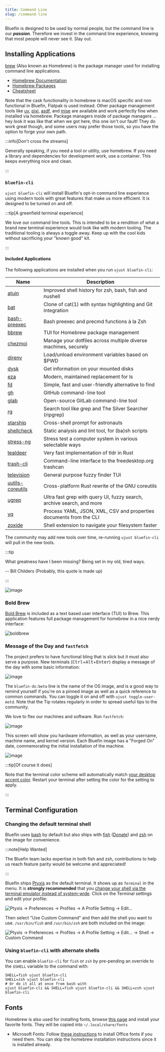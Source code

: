 ```yaml
---
title: Command Line
slug: /command-line
---
```


Bluefin is designed to be used by normal people, but the command line is our _**passion**_. Therefore we invest in the command line experience, knowing that most people will never see it. Slay out.

## Installing Applications

[brew](https://brew.sh/) (Also known as Homebrew) is the package manager used for installing command line applications.

- [Homebrew Documentation](https://docs.brew.sh/)
- [Homebrew Packages](https://formulae.brew.sh/)
- [Cheatsheet](https://devhints.io/homebrew)

Note that the cask functionality in homebrew is macOS specific and non functional in Bluefin, Flatpak is used instead. Other package management tools like [uv](https://github.com/astral-sh/uv), [pixi](https://github.com/prefix-dev/pixi), [asdf](https://asdf-vm.com/), and [mise](https://github.com/jdx/mise) are available and work perfectly fine when installed via homebrew. Package managers inside of package managers ... hey look it was like that when we got here, this one isn't our fault! They do work great though, and some users may prefer those tools, so you have the option to forge your own path.

:::info[Don't cross the streams]

Generally speaking, if you need a tool or utility, use homebrew. If you need a library and dependencies for development work, use a container. This keeps everything nice and clean.

:::

### `bluefin-cli`

`ujust bluefin-cli` will install Bluefin's opt-in command line experience using modern tools with great features that make us more efficient. It is designed to be turned on and off.

:::tip[A greenfield terminal experience]

We love our command line tools. This is intended to be a rendition of what a brand new terminal experience would look like with modern tooling. The traditional tooling is always a toggle away. Keep up with the cool kids without sacrificing your "known good" kit.

:::

#### Included Applications

The following applications are installed when you run `ujust bluefin-cli`:

| Name                                                                  | Description                                                           |
| --------------------------------------------------------------------- | --------------------------------------------------------------------- |
| [atuin](https://formulae.brew.sh/formula/atuin)                       | Improved shell history for zsh, bash, fish and nushell                |
| [bat](https://formulae.brew.sh/formula/bat)                           | Clone of cat(1) with syntax highlighting and Git integration          |
| [bash-preexec](https://formulae.brew.sh/formula/bash-preexec)         | Bash preexec and precmd functions à la Zsh                            |
| [bbrew](https://formulae.brew.sh/formula/bbrew)                       | TUI for Homebrew package management                                   |
| [chezmoi](https://formulae.brew.sh/formula/chezmoi)                   | Manage your dotfiles across multiple diverse machines, securely       |
| [direnv](https://formulae.brew.sh/formula/direnv)                     | Load/unload environment variables based on $PWD                       |
| [dysk](https://formulae.brew.sh/formula/dysk)                         | Get information on your mounted disks                                 |
| [eza](https://formulae.brew.sh/formula/eza)                           | Modern, maintained replacement for ls                                 |
| [fd](https://formulae.brew.sh/formula/fd)                             | Simple, fast and user-friendly alternative to find                    |
| [gh](https://formulae.brew.sh/formula/gh)                             | GitHub command-line tool                                              |
| [glab](https://formulae.brew.sh/formula/glab)                         | Open-source GitLab command-line tool                                  |
| [rg](https://formulae.brew.sh/formula/ripgrep)                        | Search tool like grep and The Silver Searcher (ripgrep)               |
| [starship](https://formulae.brew.sh/formula/starship)                 | Cross-shell prompt for astronauts                                     |
| [shellcheck](https://formulae.brew.sh/formula/shellcheck)             | Static analysis and lint tool, for (ba)sh scripts                     |
| [stress-ng](https://formulae.brew.sh/formula/stress-ng)               | Stress test a computer system in various selectable ways              |
| [tealdeer](https://formulae.brew.sh/formula/tealdeer)                 | Very fast implementation of tldr in Rust                              |
| [trash-cli](https://formulae.brew.sh/formula/trash-cli)               | Command-line interface to the freedesktop.org trashcan                |
| [television](https://formulae.brew.sh/formula/television)             | General purpose fuzzy finder TUI                                      |
| [uutils-coreutils](https://formulae.brew.sh/formula/uutils-coreutils) | Cross-platform Rust rewrite of the GNU coreutils                      |
| [ugrep](https://formulae.brew.sh/formula/ugrep)                       | Ultra fast grep with query UI, fuzzy search, archive search, and more |
| [yq](https://formulae.brew.sh/formula/yq)                             | Process YAML, JSON, XML, CSV and properties documents from the CLI    |
| [zoxide](https://formulae.brew.sh/formula/zoxide)                     | Shell extension to navigate your filesystem faster                    |

The community may add new tools over time, re-running `ujust bluefin-cli` will pull in the new tools.

:::tip

What greatness have I been missing? Being set in my old, tired ways.

-- Bill Childers (Probably, this quote is made up)

:::

![image](https://github.com/user-attachments/assets/89be8151-5b57-4b71-bbe5-988bef2d6798)

### Bold Brew

[Bold Brew](https://bold-brew.com/) is included as a text based user interface (TUI) to Brew. This application features full package management for homebrew in a nice nerdy interface:

![boldbrew](https://github.com/user-attachments/assets/d07c0455-2514-4b73-bdd5-51eec50b570d)

### Message of the Day and `fastfetch`

The project prefers to have functional bling that is slick but it must also serve a purpose. New terminals (<kbd>Ctrl</kbd>+<kbd>Alt</kbd>+<kbd>Enter</kbd>) display a message of the day with some basic information:

![image](https://github.com/user-attachments/assets/0e0326ef-6640-41a2-bd24-dae1b1647cfd)

The `bluefin-dx:beta` line is the name of the OS image, and is a good way to remind yourself if you're on a pinned image as well as a quick reference to common commands. You can toggle it on and off with `ujust toggle-user-motd`. Note that the Tip rotates regularly in order to spread useful tips to the community.

We love to flex our machines and software. Run `fastfetch`:

![image](https://github.com/user-attachments/assets/f720f9d8-7c3c-4f3c-9112-c627686e0fb1)

This screen will show you hardware information, as well as your username, machine name, and kernel version. Each Bluefin image has a "Forged On" date, commemorating the initial installation of the machine.

![image](https://github.com/user-attachments/assets/99522c15-1209-4fa5-a076-1b6289bdbc76)

:::tip[Of course it does]

Note that the terminal color scheme will automatically match [your desktop accent color](https://release.gnome.org/47/). Restart your terminal after setting the color for the setting to apply.

:::

## Terminal Configuration

### Changing the default terminal shell

Bluefin uses [bash](https://www.gnu.org/software/bash/) by default but also ships with [fish](https://fishshell.com/) ([Donate](https://github.com/sponsors/fish-shell)) and [zsh](https://www.zsh.org/) on the image for convenience.

:::note[Help Wanted]

The Bluefin team lacks expertise in both fish and zsh, contributions to help us reach feature parity would be welcome and appreciated!

:::

Bluefin ships [Ptyxis](https://devsuite.app/ptyxis/) as the default terminal. It shows up as `Terminal` in the menu. It is **strongly recommended** that you [change your shell via the terminal emulator instead of system-wide](https://tim.siosm.fr/blog/2023/12/22/dont-change-defaut-login-shell/). Click on the Terminal settings and edit your profile:

![Ptyxis → Preferences → Profiles → A Profile Setting → Edit...](https://github.com/user-attachments/assets/2c122205-dbd8-41e6-8b7b-4f536c3b69e9)

Then select "Use Custom Command" and then add the shell you want to use. `/usr/bin/fish` and `/usr/bin/zsh` are both included on the image:

![Ptyxis → Preferences → Profiles → A Profile Setting → Edit... → Shell → Custom Command](https://github.com/user-attachments/assets/8eb039db-7ec1-4847-b3d7-496d69fe9538)

### Using `bluefin-cli` with alternate shells

You can enable `bluefin-cli` for `fish` or `zsh` by pre-pending an override to the `$SHELL` variable to the command with:

```
SHELL=fish ujust bluefin-cli
SHELL=zsh ujust bluefin-cli
# Or do it all at once from bash with
ujust bluefin-cli && SHELL=fish ujust bluefin-cli && SHELL=zsh ujust bluefin-cli
```

## Fonts

Homebrew is also used for installing fonts, browse [this page](https://formulae.brew.sh/cask-font/) and install your favorite fonts. They will be copied into `~/.local/share/fonts`

- Microsoft Fonts: Follow [these instructions](https://github.com/colindean/homebrew-fonts-nonfree) to install Office fonts if you need them. You can skip the homebrew installation instructions since it is installed already.
